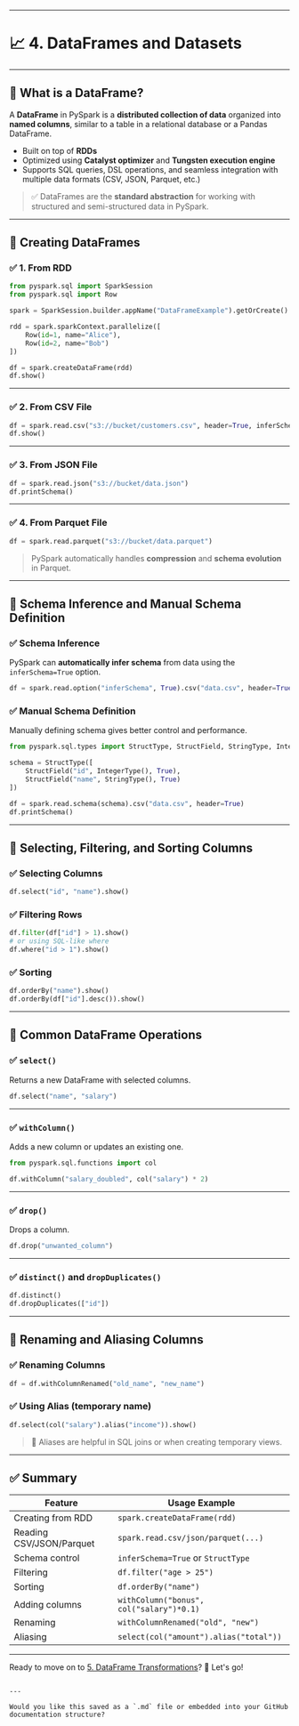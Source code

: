 
---

# 📈 4. DataFrames and Datasets

---

## 🔹 What is a DataFrame?

A **DataFrame** in PySpark is a **distributed collection of data** organized into **named columns**, similar to a table in a relational database or a Pandas DataFrame.

* Built on top of **RDDs**
* Optimized using **Catalyst optimizer** and **Tungsten execution engine**
* Supports SQL queries, DSL operations, and seamless integration with multiple data formats (CSV, JSON, Parquet, etc.)

> ✅ DataFrames are the **standard abstraction** for working with structured and semi-structured data in PySpark.

---

## 🔹 Creating DataFrames

### ✅ 1. From RDD

```python
from pyspark.sql import SparkSession
from pyspark.sql import Row

spark = SparkSession.builder.appName("DataFrameExample").getOrCreate()

rdd = spark.sparkContext.parallelize([
    Row(id=1, name="Alice"),
    Row(id=2, name="Bob")
])

df = spark.createDataFrame(rdd)
df.show()
```

---

### ✅ 2. From CSV File

```python
df = spark.read.csv("s3://bucket/customers.csv", header=True, inferSchema=True)
df.show()
```

---

### ✅ 3. From JSON File

```python
df = spark.read.json("s3://bucket/data.json")
df.printSchema()
```

---

### ✅ 4. From Parquet File

```python
df = spark.read.parquet("s3://bucket/data.parquet")
```

> PySpark automatically handles **compression** and **schema evolution** in Parquet.

---

## 🔹 Schema Inference and Manual Schema Definition

### ✅ Schema Inference

PySpark can **automatically infer schema** from data using the `inferSchema=True` option.

```python
df = spark.read.option("inferSchema", True).csv("data.csv", header=True)
```

### ✅ Manual Schema Definition

Manually defining schema gives better control and performance.

```python
from pyspark.sql.types import StructType, StructField, StringType, IntegerType

schema = StructType([
    StructField("id", IntegerType(), True),
    StructField("name", StringType(), True)
])

df = spark.read.schema(schema).csv("data.csv", header=True)
df.printSchema()
```

---

## 🔹 Selecting, Filtering, and Sorting Columns

### ✅ Selecting Columns

```python
df.select("id", "name").show()
```

### ✅ Filtering Rows

```python
df.filter(df["id"] > 1).show()
# or using SQL-like where
df.where("id > 1").show()
```

### ✅ Sorting

```python
df.orderBy("name").show()
df.orderBy(df["id"].desc()).show()
```

---

## 🔹 Common DataFrame Operations

### ✅ `select()`

Returns a new DataFrame with selected columns.

```python
df.select("name", "salary")
```

---

### ✅ `withColumn()`

Adds a new column or updates an existing one.

```python
from pyspark.sql.functions import col

df.withColumn("salary_doubled", col("salary") * 2)
```

---

### ✅ `drop()`

Drops a column.

```python
df.drop("unwanted_column")
```

---

### ✅ `distinct()` and `dropDuplicates()`

```python
df.distinct()
df.dropDuplicates(["id"])
```

---

## 🔹 Renaming and Aliasing Columns

### ✅ Renaming Columns

```python
df = df.withColumnRenamed("old_name", "new_name")
```

### ✅ Using Alias (temporary name)

```python
df.select(col("salary").alias("income")).show()
```

> 📝 Aliases are helpful in SQL joins or when creating temporary views.

---

## ✅ Summary

| Feature                  | Usage Example                            |
| ------------------------ | ---------------------------------------- |
| Creating from RDD        | `spark.createDataFrame(rdd)`             |
| Reading CSV/JSON/Parquet | `spark.read.csv/json/parquet(...)`       |
| Schema control           | `inferSchema=True` or `StructType`       |
| Filtering                | `df.filter("age > 25")`                  |
| Sorting                  | `df.orderBy("name")`                     |
| Adding columns           | `withColumn("bonus", col("salary")*0.1)` |
| Renaming                 | `withColumnRenamed("old", "new")`        |
| Aliasing                 | `select(col("amount").alias("total"))`   |

---

Ready to move on to [5. DataFrame Transformations](#)? 🔄 Let's go!

```

---

Would you like this saved as a `.md` file or embedded into your GitHub documentation structure?
```
